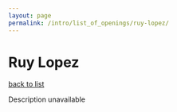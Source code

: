 ```yaml
---
layout: page
permalink: /intro/list_of_openings/ruy-lopez/
---
```


# Ruy Lopez

[back to list](..)

Description unavailable